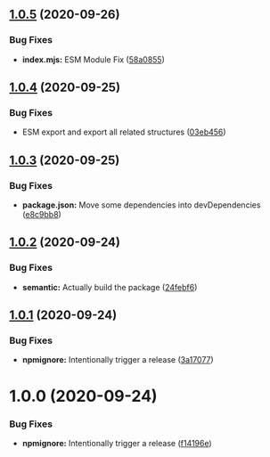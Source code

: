 ## [1.0.5](https://github.com/zaida04/Quizizz.js/compare/v1.0.4...v1.0.5) (2020-09-26)


### Bug Fixes

* **index.mjs:** ESM Module Fix ([58a0855](https://github.com/zaida04/Quizizz.js/commit/58a0855b12dc7094b28c6020e1be79fb16a97f79))

## [1.0.4](https://github.com/zaida04/Quizizz.js/compare/v1.0.3...v1.0.4) (2020-09-25)


### Bug Fixes

* ESM export and export all related structures ([03eb456](https://github.com/zaida04/Quizizz.js/commit/03eb4565a6b641f8db685333e8e6cd7e1bce016a))

## [1.0.3](https://github.com/zaida04/Quizizz.js/compare/v1.0.2...v1.0.3) (2020-09-25)


### Bug Fixes

* **package.json:** Move some dependencies into devDependencies ([e8c9bb8](https://github.com/zaida04/Quizizz.js/commit/e8c9bb8cf334d373f243e83921e35b44293acd10))

## [1.0.2](https://github.com/zaida04/Quizizz.js/compare/v1.0.1...v1.0.2) (2020-09-24)


### Bug Fixes

* **semantic:** Actually build the package ([24febf6](https://github.com/zaida04/Quizizz.js/commit/24febf6303b3f02568603d76a8df3550824a7a26))

## [1.0.1](https://github.com/zaida04/Quizizz.js/compare/v1.0.0...v1.0.1) (2020-09-24)


### Bug Fixes

* **npmignore:** Intentionally trigger a release ([3a17077](https://github.com/zaida04/Quizizz.js/commit/3a17077db58a2a1ace617abe83bcf0af4f2b30a3))

# 1.0.0 (2020-09-24)


### Bug Fixes

* **npmignore:** Intentionally trigger a release ([f14196e](https://github.com/zaida04/Quizizz.js/commit/f14196e73a3927ea10eccb49d2b074e4376160a0))
